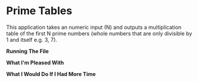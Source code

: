 # Prime Tables

This application takes an numeric input (N) and outputs a multiplication table of the first N prime numbers (whole numbers that are only divisible by 1 and itself e.g. 3, 7).

**Running The File**

**What I'm Pleased With**

**What I Would Do If I Had More Time**
